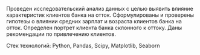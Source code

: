Проведен исследовательский анализ данных с целью выявить влияние характеристик клиентов банка на отток. 
Сформулированы и проверены гипотезы о влиянии средних зарплат и возраста клиентов банка на отток. 
Определен портрет клиента банка склонного к оттоку.  Даны рекомендации по привлечению клиентов. 

Стек технологий: Python,
Pandas,
Scipy,
Matplotlib,
Seaborn
